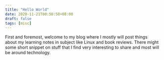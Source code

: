 ```yaml
---
title: "Hello World"
date: 2020-11-21T00:50:58+08:00
draft: false
tags: [misc]
---
```

First and foremost, welcome to my blog where I mostly will post things about my learning notes in subject like Linux and book reviews. There might some short snippet on stuff that I find very interesting  to share and most will be around technology.
